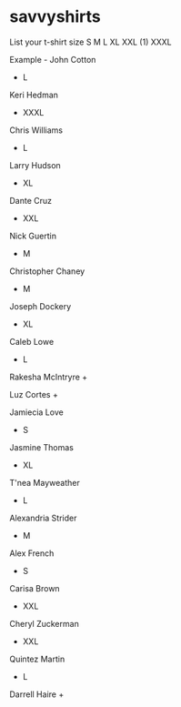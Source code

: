 # savvyshirts
List your t-shirt size S M L XL XXL (1) XXXL

Example - John Cotton
+ L

Keri Hedman
+ XXXL

Chris Williams
+ L 

Larry Hudson
+ XL

Dante Cruz
+ XXL

Nick Guertin
+ M

Christopher Chaney
+ M

Joseph Dockery
+ XL

Caleb Lowe
+ L

Rakesha McIntryre
+

Luz Cortes
+

Jamiecia Love
+ S 

Jasmine Thomas
+ XL

T'nea Mayweather
+ L

Alexandria Strider
+ M

Alex French
+ S

Carisa Brown
+ XXL


Cheryl Zuckerman
+ XXL

Quintez Martin
+ L

Darrell Haire
+
